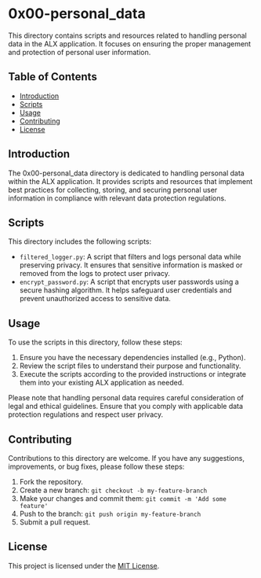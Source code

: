 # 0x00-personal_data

This directory contains scripts and resources related to handling personal data in the ALX application. It focuses on ensuring the proper management and protection of personal user information.

## Table of Contents

- [Introduction](#introduction)
- [Scripts](#scripts)
- [Usage](#usage)
- [Contributing](#contributing)
- [License](#license)

## Introduction

The 0x00-personal_data directory is dedicated to handling personal data within the ALX application. It provides scripts and resources that implement best practices for collecting, storing, and securing personal user information in compliance with relevant data protection regulations.

## Scripts

This directory includes the following scripts:

- `filtered_logger.py`: A script that filters and logs personal data while preserving privacy. It ensures that sensitive information is masked or removed from the logs to protect user privacy.
- `encrypt_password.py`: A script that encrypts user passwords using a secure hashing algorithm. It helps safeguard user credentials and prevent unauthorized access to sensitive data.

## Usage

To use the scripts in this directory, follow these steps:

1. Ensure you have the necessary dependencies installed (e.g., Python).
2. Review the script files to understand their purpose and functionality.
3. Execute the scripts according to the provided instructions or integrate them into your existing ALX application as needed.

Please note that handling personal data requires careful consideration of legal and ethical guidelines. Ensure that you comply with applicable data protection regulations and respect user privacy.

## Contributing

Contributions to this directory are welcome. If you have any suggestions, improvements, or bug fixes, please follow these steps:

1. Fork the repository.
2. Create a new branch: `git checkout -b my-feature-branch`
3. Make your changes and commit them: `git commit -m 'Add some feature'`
4. Push to the branch: `git push origin my-feature-branch`
5. Submit a pull request.

## License

This project is licensed under the [MIT License](LICENSE).
